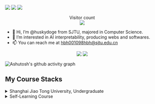 
<a target="_blank" href="https://space.bilibili.com/47337383?spm_id_from=333.788.0.0" title="Woof"><img src="https://img.shields.io/badge/Bilibili-HuskyDoge-blue?logo=bilibili"></a>
<a target="_blank" href="http://huskydoge.info/" title="Look"><img src="https://img.shields.io/badge/My%20Website-Home-blue?logo=wordpress"></a>
<a target="_blank" href="https://huskydoge.github.io/" title="Look"><img src="https://img.shields.io/badge/Intro-Home-blue?logo=wordpress"></a>

<p align="center"> 
  Visitor count<br>
  <img src="https://profile-counter.glitch.me/huskydoge/count.svg" />
</p>


- 👋 Hi, I’m @huskydoge from SJTU, majored in Computer Science.
- 👀 I’m interested in AI interpretability, producing webs and softwares.
- 📫 You can reach me at hbh001098hbh@sjtu.edu.cn


<!---
huskydoge/huskydoge is a ✨ special ✨ repository because its `README.md` (this file) appears on your GitHub profile.
You can click the Preview link to take a look at your changes.
--->

<p align="center"> 
 
  <img src="https://github-readme-stats.vercel.app/api?username=huskydoge&show_icons=true&icon_color=CE1D2D&text_color=718096&bg_color=ffffff&hide_title=true" />

  <img src="https://github-readme-stats.vercel.app/api/top-langs/?username=huskydoge&style=compact" />

</p>





![Ashutosh's github activity graph](https://github-readme-activity-graph.vercel.app/graph?username=huskydoge&theme=github-compact)

## My Course Stacks

<details>

<summary>  Shanghai Jiao Tong University, Undergraduate</summary>
</br>

* [SJTU-ICE2601-Information Theory Final Project, Spring 2023](https://github.com/huskydoge/Exploration-on-Adaptive-Huffman)
* [SJTU-CS3601-Computer Networking Group Project, Spring 2023](https://github.com/huskydoge/CS3611-videoStreaming-player)
* [CS 2612, Programming Languages and Compilers, Fall 2023](https://github.com/huskydoge/CS2612-Programming-Languages-and-Compilers)
* 
</details>


<details>

<summary>Self-Learning Course</summary>



</details>
